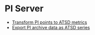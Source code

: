 # PI Server

* [Transform PI points to ATSD metrics](./export-metrics.md)
* [Export PI archive data as ATSD series](./export-archive-data.md)